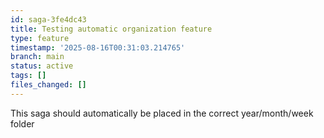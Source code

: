 ```yaml
---
id: saga-3fe4dc43
title: Testing automatic organization feature
type: feature
timestamp: '2025-08-16T00:31:03.214765'
branch: main
status: active
tags: []
files_changed: []
---
```


This saga should automatically be placed in the correct year/month/week folder